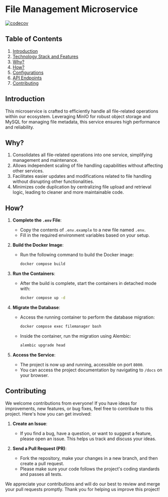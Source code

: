 # File Management Microservice

[![codecov](https://codecov.io/github/hanieas/File-Management-Microservice/graph/badge.svg?token=OGUBX46W31)](https://codecov.io/github/hanieas/File-Management-Microservice)

## Table of Contents
1. [Introduction](#Introduction)
2. [Technology Stack and Features]()
3. [Why?](#Why?)
4. [How?](#How?)
4. [Configurations]()
5. [API Endpoints]()
6. [Contributing](#Contributing)

## Introduction

This microservice is crafted to efficiently handle all file-related operations within our ecosystem. Leveraging MinIO for robust object storage and MySQL for managing file metadata, this service ensures high performance and reliability. 

## Why?

1. Consolidates all file-related operations into one service, simplifying management and maintenance.
2. Allows independent scaling of file handling capabilities without affecting other services.
3. Facilitates easier updates and modifications related to file handling without disrupting other functionalities.
4. Minimizes code duplication by centralizing file upload and retrieval logic, leading to cleaner and more maintainable code.

## How?

1. **Complete the `.env` File**: 
    - Copy the contents of `.env.example` to a new file named `.env`.
    - Fill in the required environment variables based on your setup.

2. **Build the Docker Image**:
    - Run the following command to build the Docker image:
        ```bash
        docker compose build
        ```

3. **Run the Containers**:
    - After the build is complete, start the containers in detached mode with:
        ```bash
        docker compose up -d
        ```

4. **Migrate the Database**:
    - Access the running container to perform the database migration:
        ```bash
        docker compose exec filemanager bash
        ```
    - Inside the container, run the migration using Alembic:
        ```bash
        alembic upgrade head
        ```

5. **Access the Service**:
    - The project is now up and running, accessible on port `8000`.
    - You can access the project documentation by navigating to `/docs` on your browser.


## Contributing

We welcome contributions from everyone! If you have ideas for improvements, new features, or bug fixes, feel free to contribute to this project. Here's how you can get involved:

1. **Create an Issue**: 
    - If you find a bug, have a question, or want to suggest a feature, please open an issue. This helps us track and discuss your ideas.

2. **Send a Pull Request (PR)**:
    - Fork the repository, make your changes in a new branch, and then create a pull request. 
    - Please make sure your code follows the project's coding standards and passes all tests.

We appreciate your contributions and will do our best to review and merge your pull requests promptly. Thank you for helping us improve this project!
